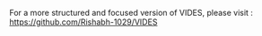 For a more structured and focused version of VIDES, please visit : https://github.com/Rishabh-1029/VIDES

